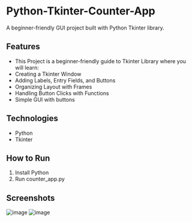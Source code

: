 # Python-Tkinter-Counter-App
A beginner-friendly GUI project built with Python Tkinter library.

## Features
- This Project is a beginner-friendly guide to Tkinter Library where you will learn:
- Creating a Tkinter Window
- Adding Labels, Entry Fields, and Buttons
- Organizing Layout with Frames
- Handling Button Clicks with Functions
- Simple GUI with buttons

## Technologies
- Python
- Tkinter

## How to Run
1. Install Python
2. Run counter_app.py

## Screenshots
![image](https://github.com/user-attachments/assets/b0661994-ca7c-4dab-9712-80a33044a887)
![image](https://github.com/user-attachments/assets/7b446e31-b10f-47af-8614-fc17b6b055ee)
